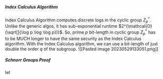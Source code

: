 
##### Index Calculus Algorithm
Index Calculus Algorithm computes discrete logs in the cyclic group $Z_p^*$. Unlike the generic algos, it has sub-exponential runtime $2^{\mathcal{O}(\sqrt[]{\log p \log \log p})}$. So, prime $p$ bit-length in cyclic group $Z_p^*$ has to be MUCH longer to have the same security as the Index Calculus algorithm. With the Index Calculus algorithm, we can use a bit-length of just double the order $q$ of the subgroup.
![[Pasted image 20230529133051.png]]

##### Schnorr Groups Proof

let 